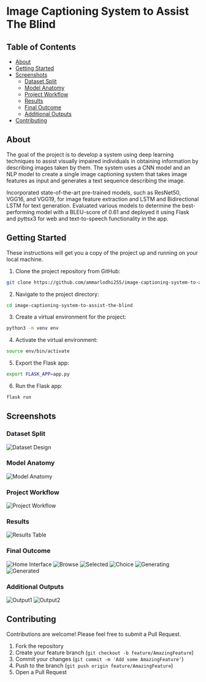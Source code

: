 # Image Captioning System to Assist The Blind

## Table of Contents

+ [About](#about)
+ [Getting Started](#getting_started)
+ [Screenshots](#screenshots)
    + [Dataset Split](#dataset_split)
    + [Model Anatomy](#model_anatomy)
    + [Project Workflow](#project_workflow)
    + [Results](#results)
    + [Final Outcome](#final_outcome)
    + [Additional Outputs](#additional_outputs)
+ [Contributing](#contributing)

## About <a name = "about"></a>

The goal of the project is to develop a system using deep learning techniques to assist visually impaired individuals in obtaining information by describing images taken by them. The system uses a CNN model and an NLP model to create a single image captioning system that takes image features as input and generates a text sequence describing the image. 

Incorporated state-of-the-art pre-trained models, such as ResNet50, VGG16, and VGG19, for image feature extraction and LSTM and Bidirectional LSTM for text generation. Evaluated various models to determine the best-performing model with a BLEU-score of 0.61 and deployed it using Flask and pyttsx3 for web and text-to-speech functionality in the app.

## Getting Started <a name = "getting_started"></a>

These instructions will get you a copy of the project up and running on your local machine.

1. Clone the project repository from GitHub:

```bash
git clone https://github.com/ammarlodhi255/image-captioning-system-to-assist-the-blind.git
```

2. Navigate to the project directory:

```bash
cd image-captioning-system-to-assist-the-blind
```

3. Create a virtual environment for the project:

```bash
python3 -m venv env
```

4. Activate the virtual environment:

```bash
source env/bin/activate
```

5. Export the Flask app:

```bash
export FLASK_APP=app.py
```

6. Run the Flask app:

```bash
flask run
```

## Screenshots <a name = "screenshots"></a> 

### Dataset Split <a name = "dataset_split"></a> 
![Dataset Design](/screenshots/Dataset-design.png)

### Model Anatomy <a name = "model_anatomy"></a> 
![Model Anatomy](/screenshots/Model-Anatomy.png)

### Project Workflow <a name = "project_workflow"></a> 
![Project Workflow](/screenshots/Project-workflow.png)

### Results <a name = "results"></a> 
![Results Table](/screenshots/Results.png)

### Final Outcome <a name = "final_outcome"></a> 
![Home Interface](/screenshots/homeint.png)
![Browse](/screenshots/browse.png)
![Selected](/screenshots/selected.png)
![Choice](/screenshots/choice.png)
![Generating](/screenshots/generating.png)
![Generated](/screenshots/generated.png)

### Additional Outputs <a name = "additional_output"></a> 
![Output1](/screenshots/output1.png)
![Output2](/screenshots/output2.png)

## Contributing

Contributions are welcome! Please feel free to submit a Pull Request.

1. Fork the repository
2. Create your feature branch (`git checkout -b feature/AmazingFeature`)
3. Commit your changes (`git commit -m 'Add some AmazingFeature'`)
4. Push to the branch (`git push origin feature/AmazingFeature`)
5. Open a Pull Request
